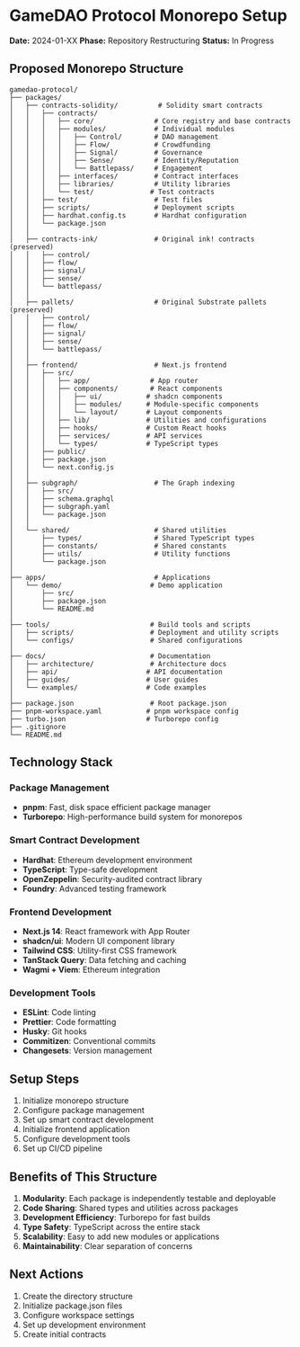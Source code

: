 # GameDAO Protocol Monorepo Setup

**Date:** 2024-01-XX
**Phase:** Repository Restructuring
**Status:** In Progress

## Proposed Monorepo Structure

```
gamedao-protocol/
├── packages/
│   ├── contracts-solidity/          # Solidity smart contracts
│   │   ├── contracts/
│   │   │   ├── core/               # Core registry and base contracts
│   │   │   ├── modules/            # Individual modules
│   │   │   │   ├── Control/        # DAO management
│   │   │   │   ├── Flow/           # Crowdfunding
│   │   │   │   ├── Signal/         # Governance
│   │   │   │   ├── Sense/          # Identity/Reputation
│   │   │   │   └── Battlepass/     # Engagement
│   │   │   ├── interfaces/         # Contract interfaces
│   │   │   ├── libraries/          # Utility libraries
│   │   │   └── test/              # Test contracts
│   │   ├── test/                   # Test files
│   │   ├── scripts/                # Deployment scripts
│   │   ├── hardhat.config.ts       # Hardhat configuration
│   │   └── package.json
│   │
│   ├── contracts-ink/              # Original ink! contracts (preserved)
│   │   ├── control/
│   │   ├── flow/
│   │   ├── signal/
│   │   ├── sense/
│   │   └── battlepass/
│   │
│   ├── pallets/                    # Original Substrate pallets (preserved)
│   │   ├── control/
│   │   ├── flow/
│   │   ├── signal/
│   │   ├── sense/
│   │   └── battlepass/
│   │
│   ├── frontend/                   # Next.js frontend
│   │   ├── src/
│   │   │   ├── app/               # App router
│   │   │   ├── components/        # React components
│   │   │   │   ├── ui/           # shadcn components
│   │   │   │   ├── modules/      # Module-specific components
│   │   │   │   └── layout/       # Layout components
│   │   │   ├── lib/              # Utilities and configurations
│   │   │   ├── hooks/            # Custom React hooks
│   │   │   ├── services/         # API services
│   │   │   └── types/            # TypeScript types
│   │   ├── public/
│   │   ├── package.json
│   │   └── next.config.js
│   │
│   ├── subgraph/                   # The Graph indexing
│   │   ├── src/
│   │   ├── schema.graphql
│   │   ├── subgraph.yaml
│   │   └── package.json
│   │
│   └── shared/                     # Shared utilities
│       ├── types/                  # Shared TypeScript types
│       ├── constants/              # Shared constants
│       ├── utils/                  # Utility functions
│       └── package.json
│
├── apps/                           # Applications
│   └── demo/                      # Demo application
│       ├── src/
│       ├── package.json
│       └── README.md
│
├── tools/                         # Build tools and scripts
│   ├── scripts/                   # Deployment and utility scripts
│   └── configs/                   # Shared configurations
│
├── docs/                          # Documentation
│   ├── architecture/              # Architecture docs
│   ├── api/                      # API documentation
│   ├── guides/                   # User guides
│   └── examples/                 # Code examples
│
├── package.json                   # Root package.json
├── pnpm-workspace.yaml           # pnpm workspace config
├── turbo.json                    # Turborepo config
├── .gitignore
└── README.md
```

## Technology Stack

### Package Management
- **pnpm**: Fast, disk space efficient package manager
- **Turborepo**: High-performance build system for monorepos

### Smart Contract Development
- **Hardhat**: Ethereum development environment
- **TypeScript**: Type-safe development
- **OpenZeppelin**: Security-audited contract library
- **Foundry**: Advanced testing framework

### Frontend Development
- **Next.js 14**: React framework with App Router
- **shadcn/ui**: Modern UI component library
- **Tailwind CSS**: Utility-first CSS framework
- **TanStack Query**: Data fetching and caching
- **Wagmi + Viem**: Ethereum integration

### Development Tools
- **ESLint**: Code linting
- **Prettier**: Code formatting
- **Husky**: Git hooks
- **Commitizen**: Conventional commits
- **Changesets**: Version management

## Setup Steps

1. Initialize monorepo structure
2. Configure package management
3. Set up smart contract development
4. Initialize frontend application
5. Configure development tools
6. Set up CI/CD pipeline

## Benefits of This Structure

1. **Modularity**: Each package is independently testable and deployable
2. **Code Sharing**: Shared types and utilities across packages
3. **Development Efficiency**: Turborepo for fast builds
4. **Type Safety**: TypeScript across the entire stack
5. **Scalability**: Easy to add new modules or applications
6. **Maintainability**: Clear separation of concerns

## Next Actions

1. Create the directory structure
2. Initialize package.json files
3. Configure workspace settings
4. Set up development environment
5. Create initial contracts
